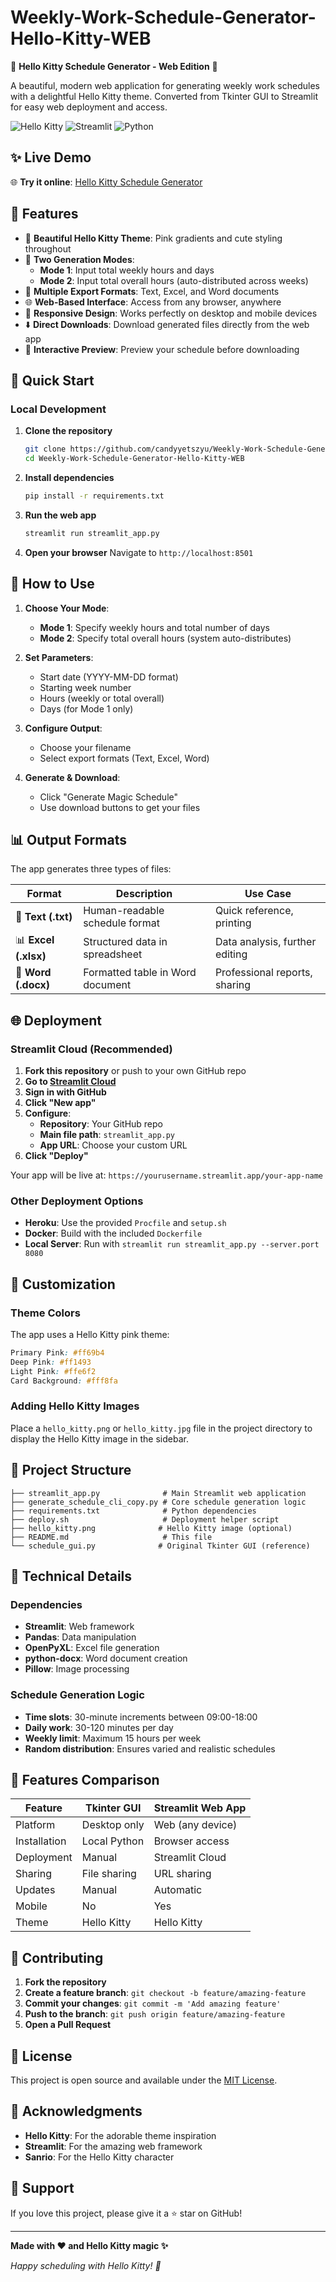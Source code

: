 # Weekly-Work-Schedule-Generator-Hello-Kitty-WEB

🎀 **Hello Kitty Schedule Generator - Web Edition** 🎀

A beautiful, modern web application for generating weekly work schedules with a delightful Hello Kitty theme. Converted from Tkinter GUI to Streamlit for easy web deployment and access.

![Hello Kitty](https://img.shields.io/badge/Hello-Kitty-Pink?style=for-the-badge&logo=heart&color=ff69b4)
![Streamlit](https://img.shields.io/badge/Streamlit-Web%20App-ff4b4b?style=for-the-badge&logo=streamlit)
![Python](https://img.shields.io/badge/Python-3.8+-blue?style=for-the-badge&logo=python)

## ✨ Live Demo

🌐 **Try it online**: [Hello Kitty Schedule Generator](https://candyyetszyu.streamlit.app/Weekly-Work-Schedule-Generator-Hello-Kitty-WEB)

## 🎯 Features

- 🌸 **Beautiful Hello Kitty Theme**: Pink gradients and cute styling throughout
- 🎀 **Two Generation Modes**: 
  - **Mode 1**: Input total weekly hours and days
  - **Mode 2**: Input total overall hours (auto-distributed across weeks)
- 📄 **Multiple Export Formats**: Text, Excel, and Word documents
- 🌐 **Web-Based Interface**: Access from any browser, anywhere
- 📱 **Responsive Design**: Works perfectly on desktop and mobile devices
- ⬇️ **Direct Downloads**: Download generated files directly from the web app
- 🎨 **Interactive Preview**: Preview your schedule before downloading

## 🚀 Quick Start

### Local Development

1. **Clone the repository**
   ```bash
   git clone https://github.com/candyyetszyu/Weekly-Work-Schedule-Generator-Hello-Kitty-WEB.git
   cd Weekly-Work-Schedule-Generator-Hello-Kitty-WEB
   ```

2. **Install dependencies**
   ```bash
   pip install -r requirements.txt
   ```

3. **Run the web app**
   ```bash
   streamlit run streamlit_app.py
   ```

4. **Open your browser**
   Navigate to `http://localhost:8501`

## 🎯 How to Use

1. **Choose Your Mode**:
   - **Mode 1**: Specify weekly hours and total number of days
   - **Mode 2**: Specify total overall hours (system auto-distributes)

2. **Set Parameters**:
   - Start date (YYYY-MM-DD format)
   - Starting week number
   - Hours (weekly or total overall)
   - Days (for Mode 1 only)

3. **Configure Output**:
   - Choose your filename
   - Select export formats (Text, Excel, Word)

4. **Generate & Download**:
   - Click "Generate Magic Schedule"
   - Use download buttons to get your files

## 📊 Output Formats

The app generates three types of files:

| Format | Description | Use Case |
|--------|-------------|----------|
| 📄 **Text (.txt)** | Human-readable schedule format | Quick reference, printing |
| 📊 **Excel (.xlsx)** | Structured data in spreadsheet | Data analysis, further editing |
| 📝 **Word (.docx)** | Formatted table in Word document | Professional reports, sharing |

## 🌐 Deployment

### Streamlit Cloud (Recommended)

1. **Fork this repository** or push to your own GitHub repo
2. **Go to [Streamlit Cloud](https://share.streamlit.io)**
3. **Sign in with GitHub**
4. **Click "New app"**
5. **Configure**:
   - **Repository**: Your GitHub repo
   - **Main file path**: `streamlit_app.py`
   - **App URL**: Choose your custom URL
6. **Click "Deploy"**

Your app will be live at: `https://yourusername.streamlit.app/your-app-name`

### Other Deployment Options

- **Heroku**: Use the provided `Procfile` and `setup.sh`
- **Docker**: Build with the included `Dockerfile`
- **Local Server**: Run with `streamlit run streamlit_app.py --server.port 8080`

## 🎨 Customization

### Theme Colors

The app uses a Hello Kitty pink theme:

```css
Primary Pink: #ff69b4
Deep Pink: #ff1493
Light Pink: #ffe6f2
Card Background: #fff8fa
```

### Adding Hello Kitty Images

Place a `hello_kitty.png` or `hello_kitty.jpg` file in the project directory to display the Hello Kitty image in the sidebar.

## 📁 Project Structure

```
├── streamlit_app.py              # Main Streamlit web application
├── generate_schedule_cli_copy.py # Core schedule generation logic
├── requirements.txt              # Python dependencies
├── deploy.sh                     # Deployment helper script
├── hello_kitty.png              # Hello Kitty image (optional)
├── README.md                     # This file
└── schedule_gui.py              # Original Tkinter GUI (reference)
```

## 🔧 Technical Details

### Dependencies

- **Streamlit**: Web framework
- **Pandas**: Data manipulation
- **OpenPyXL**: Excel file generation
- **python-docx**: Word document creation
- **Pillow**: Image processing

### Schedule Generation Logic

- **Time slots**: 30-minute increments between 09:00-18:00
- **Daily work**: 30-120 minutes per day
- **Weekly limit**: Maximum 15 hours per week
- **Random distribution**: Ensures varied and realistic schedules

## 🌟 Features Comparison

| Feature | Tkinter GUI | Streamlit Web App |
|---------|-------------|-------------------|
| Platform | Desktop only | Web (any device) |
| Installation | Local Python | Browser access |
| Deployment | Manual | Streamlit Cloud |
| Sharing | File sharing | URL sharing |
| Updates | Manual | Automatic |
| Mobile | No | Yes |
| Theme | Hello Kitty | Hello Kitty |

## 🤝 Contributing

1. **Fork the repository**
2. **Create a feature branch**: `git checkout -b feature/amazing-feature`
3. **Commit your changes**: `git commit -m 'Add amazing feature'`
4. **Push to the branch**: `git push origin feature/amazing-feature`
5. **Open a Pull Request**

## 📝 License

This project is open source and available under the [MIT License](LICENSE).

## 🙏 Acknowledgments

- **Hello Kitty**: For the adorable theme inspiration
- **Streamlit**: For the amazing web framework
- **Sanrio**: For the Hello Kitty character

## 🎀 Support

If you love this project, please give it a ⭐ star on GitHub!

---

**Made with ❤️ and Hello Kitty magic ✨**

*Happy scheduling with Hello Kitty! 🎀* 